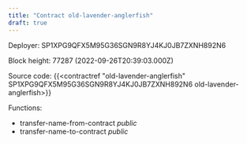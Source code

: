 ```yaml
---
title: "Contract old-lavender-anglerfish"
draft: true
---
```

Deployer: SP1XPG9QFX5M95G36SGN9R8YJ4KJ0JB7ZXNH892N6


 



Block height: 77287 (2022-09-26T20:39:03.000Z)

Source code: {{<contractref "old-lavender-anglerfish" SP1XPG9QFX5M95G36SGN9R8YJ4KJ0JB7ZXNH892N6 old-lavender-anglerfish>}}

Functions:

* transfer-name-from-contract _public_
* transfer-name-to-contract _public_
